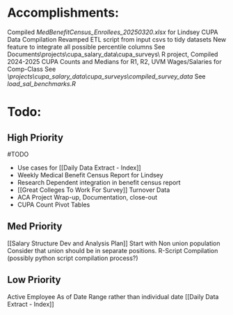 # Accomplishments:
Compiled *MedBenefitCensus_Enrollees_20250320.xlsx* for Lindsey
CUPA Data Compilation
	Revamped ETL script from input csvs to tidy datasets
	New feature to integrate all possible percentile columns
	See Documents\projects\cupa_salary_data\cupa_surveys\ R project,
Compiled 2024-2025 CUPA Counts and Medians for R1, R2, UVM Wages/Salaries for Comp-Class
	See *\projects\cupa_salary_data\cupa_surveys\compiled_survey_data*
	See *load_sal_benchmarks.R*

# Todo:
## High Priority


#TODO 
- Use cases for [[Daily Data Extract - Index]]
- Weekly Medical Benefit Census Report for Lindsey
- Research Dependent integration in benefit census report
- [[Great Colleges To Work For Survey]] Turnover Data
- ACA Project Wrap-up, Documentation, close-out
- CUPA Count Pivot Tables


## Med Priority
[[Salary Structure Dev and Analysis Plan]]
	Start with Non union population
	Consider that union should be in separate positions. 
R-Script Compilation (possibly python script compilation process?)

## Low Priority
Active Employee As of Date Range rather than individual date
[[Daily Data Extract - Index]]



